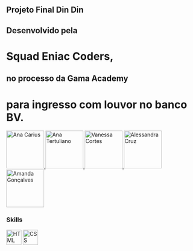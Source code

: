 ## Projeto Final Din Din

## Desenvolvido pela

# Squad Eniac Coders,

## no processo da Gama Academy

# para ingresso com louvor no banco BV.

<a href="https://www.linkedin.com/in/ana-carolina-carius-ferro-1242a1220/" target="_blank">
  <img src="https://media-exp1.licdn.com/dms/image/C4E03AQG4Cb3U7kA73Q/profile-displayphoto-shrink_200_200/0/1631315844247?e=1639008000&v=beta&t=aT61pY4Y_scnVGos3JIi5IvFf7XLtKrOsveEOXvK3EI" alt="Ana Carius" height="100" width="100" style="max-width:100%;" />
<a/>

<a href="https://www.linkedin.com/in/ana-tertu/" target="_blank">
  <img src="https://media-exp1.licdn.com/dms/image/D4D35AQH_tXGvcQPBhQ/profile-framedphoto-shrink_200_200/0/1633353154513?e=1633557600&v=beta&t=gbMAJHPUhmWUqyM8ZbR-0IojrfYF15E-ySnQJ3vZzuU" alt="Ana Tertuliano" height="100" width="100" style="max-width:100%;" />
<a/>

<a href="https://www.linkedin.com/in/vccortes/" target="_blank">
  <img src="https://media-exp1.licdn.com/dms/image/C5603AQFLVE4h-epmzw/profile-displayphoto-shrink_200_200/0/1624890700193?e=1639008000&v=beta&t=5STMdFZoWdlHF9FXEXOlcOIsfHTSBEX1y_Xg1dnEHvs" alt="Vanessa Cortes" height="100" width="100" style="max-width:100%;" />
<a/>

<a href="https://www.linkedin.com/in/alessandra-cruz-3970006a/" target="_blank">
  <img src="https://media-exp1.licdn.com/dms/image/C5603AQH3NV-k4NUv7g/profile-displayphoto-shrink_200_200/0/1632150514370?e=1639008000&v=beta&t=M7OzXUmXkqla4ReFP22taTRxFhy9kld4tcparbS5E7c" alt="Alessandra Cruz" height="100" width="100" style="max-width:100%;" />
<a/>

<a href="https://www.linkedin.com/in/amanda-gon%C3%A7alves-661b18120/" target="_blank">
  <img src="https://media-exp1.licdn.com/dms/image/C4E03AQFq5jDdRa4Y0Q/profile-displayphoto-shrink_200_200/0/1586994682615?e=1639008000&v=beta&t=QHtyXG3pqODgkeJkWztrwqUpuyYWpxHMH90Gy1116FA" alt="Amanda Gonçalves" height="100" width="100" style="max-width:100%;" />
<a/>

### Skills

<img src="https://cdn.jsdelivr.net/gh/devicons/devicon/icons/html5/html5-plain-wordmark.svg" alt="HTML" height="40" width="40" style="max-width:100%;"></img>
<img src="https://cdn.jsdelivr.net/gh/devicons/devicon/icons/css3/css3-plain-wordmark.svg" alt="CSS" height="40" width="40" style="max-width:100%;"></img>
